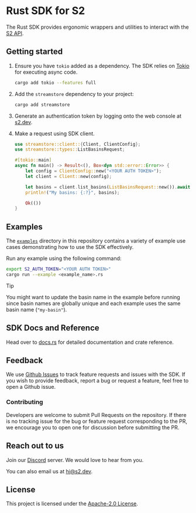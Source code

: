 # Rust SDK for S2

The Rust SDK provides ergonomic wrappers and utilities to interact with the
[S2 API](https://buf.build/streamstore/s2/docs/main:s2.v1alpha).

## Getting started

1. Ensure you have `tokio` added as a dependency. The SDK relies on
   [Tokio](https://crates.io/crates/tokio) for executing async code.
   ```bash
   cargo add tokio --features full
   ```

1. Add the `streamstore` dependency to your project:
   ```bash
   cargo add streamstore
   ```

1. Generate an authentication token by logging onto the web console at
   [s2.dev](https://s2.dev/dashboard).

1. Make a request using SDK client.
   ```rust
   use streamstore::client::{Client, ClientConfig};
   use streamstore::types::ListBasinsRequest;

   #[tokio::main]
   async fn main() -> Result<(), Box<dyn std::error::Error>> {
       let config = ClientConfig::new("<YOUR AUTH TOKEN>");
       let client = Client::new(config);

       let basins = client.list_basins(ListBasinsRequest::new()).await?;
       println!("My basins: {:?}", basins);

       Ok(())
   }
   ```

## Examples

The [`examples`](./examples) directory in this repository contains a variety of
example use cases demonstrating how to use the SDK effectively.

Run any example using the following command:

```bash
export S2_AUTH_TOKEN="<YOUR AUTH TOKEN>"
cargo run --example <example_name>.rs
```

> [!TIP]
> You might want to update the basin name in the example before running since
> basin names are globally unique and each example uses the same basin name
> (`"my-basin"`).

## SDK Docs and Reference

Head over to [docs.rs](https://docs.rs/streamstore/latest/streamstore/) for
detailed documentation and crate reference.

## Feedback

We use [Github Issues](https://github.com/s2-streamstore/s2-sdk-rust/issues) to
track feature requests and issues with the SDK. If you wish to provide feedback,
report a bug or request a feature, feel free to open a Github issue.

### Contributing

Developers are welcome to submit Pull Requests on the repository. If there is
no tracking issue for the bug or feature request corresponding to the PR, we
encourage you to open one for discussion before submitting the PR.

## Reach out to us

Join our [Discord](https://discord.gg/vTCs7kMkAf) server. We would love to hear
from you.

You can also email us at [hi@s2.dev](mailto:hi@s2.dev).

## License

This project is licensed under the [Apache-2.0 License](./LICENSE).
